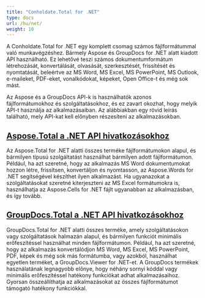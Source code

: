```yaml
---
title: "Conholdate.Total for .NET"
type: docs
url: /hu/net/
weight: 10
---
```


A Conholdate.Total for .NET egy komplett csomag számos fájlformátummal való munkavégzéshez. Bármely Aspose és GroupDocs for .NET alatt kiadott API használható. Ez lehetővé teszi számos dokumentumformátum létrehozását, konvertálását, olvasását, szerkesztését, frissítését és nyomtatását, beleértve az MS Word, MS Excel, MS PowerPoint, MS Outlook, e-maileket, PDF-eket, vonalkódokat, képeket, Open Office-t és még sok mást. 

Az Aspose és a GroupDocs API-k is használhatók azonos fájlformátumokhoz és szolgáltatásokhoz, és ez zavart okozhat, hogy melyik API-t használja az alkalmazásaiban. Az alábbiakban egy rövid leírás található, mely API-kat kell előnyben részesíteni az alkalmazásokban.

## [Aspose.Total a .NET API hivatkozásokhoz](/aspose-total-for-net/)

Az Aspose.Total for .NET alatti összes terméke fájlformátumokon alapul, és bármilyen típusú szolgáltatást használhat bármilyen adott fájlformátumon. Például, ha azt szeretné, hogy az alkalmazás MS Word dokumentumokat hozzon létre, frissítsen, konvertáljon és nyomtasson, az Aspose.Words for .NET segítségével készíthet ilyen alkalmazást. Ha ugyanazokat a szolgáltatásokat szeretné kiterjeszteni az MS Excel formátumokra is, használhatja az Aspose.Cells for .NET fájlt ugyanabban az alkalmazásban, és így tovább.

## [GroupDocs.Total a .NET API hivatkozásokhoz](/groupdocs-total-for-net/)

GroupDocs.Total for .NET alatti összes terméke, amely szolgáltatásokon vagy szolgáltatások halmazán alapul, és bármilyen funkciót minimális erőfeszítéssel használhat minden fájlformátumon. Például, ha azt szeretné, hogy az alkalmazás konvertálódjon MS Word, MS Excel, MS PowerPoint, PDF, képek és még sok más formátumba, vagy azokból, használhat egyetlen terméket, a GroupDocs.Viewer for .NET-et. A GroupDocs termékek használatának legnagyobb előnye, hogy néhány sornyi kóddal vagy minimális erőfeszítéssel hatékony funkciókat adhat alkalmazásaihoz. Gyorsan összeállíthatja az alkalmazásokat az összes fájlformátumot támogató hatékony funkciókkal.
